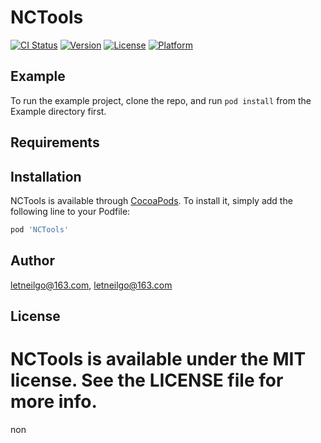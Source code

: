 # NCTools


[![CI Status](https://img.shields.io/travis/letneilgo@163.com/NCTools.svg?style=flat)](https://travis-ci.org/letneilgo@163.com/NCTools)
[![Version](https://img.shields.io/cocoapods/v/NCTools.svg?style=flat)](https://cocoapods.org/pods/NCTools)
[![License](https://img.shields.io/cocoapods/l/NCTools.svg?style=flat)](https://cocoapods.org/pods/NCTools)
[![Platform](https://img.shields.io/cocoapods/p/NCTools.svg?style=flat)](https://cocoapods.org/pods/NCTools)

## Example

To run the example project, clone the repo, and run `pod install` from the Example directory first.

## Requirements

## Installation

NCTools is available through [CocoaPods](https://cocoapods.org). To install
it, simply add the following line to your Podfile:

```ruby
pod 'NCTools'
```

## Author

letneilgo@163.com, letneilgo@163.com

## License

NCTools is available under the MIT license. See the LICENSE file for more info.
=======
non
